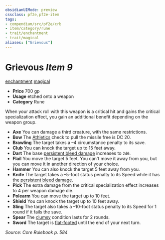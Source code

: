 ```yaml
---
obsidianUIMode: preview
cssclass: pf2e,pf2e-item
tags:
- compendium/src/pf2e/crb
- item/category/rune
- trait/enchantment
- trait/magical
aliases: ["Grievous"]
---
```

# Grievous *Item 9*  
[enchantment](rules/traits/enchantment.md)  [magical](rules/traits/magical.md)  

- **Price** 700 gp
- **Usage** etched onto a weapon
- **Category** Rune

When your attack roll with this weapon is a critical hit and gains the critical specialization effect, you gain an additional benefit depending on the weapon group.

- **Axe** You can damage a third creature, with the same restrictions.
- **Bow** The [Athletics](compendium/skills.md#Athletics) check to pull the missile free is DC 20.
- **Brawling** The target takes a –4 circumstance penalty to its save.
- **Club** You can knock the target up to 15 feet away.
- **Dart** The base [persistent bleed damage](rules/conditions.md#Persistent%20Damage) increases to `2d6`.
- **Flail** You move the target 5 feet. You can't move it away from you, but you can move it in another direction of your choice.
- **Hammer** You can also knock the target 5 feet away from you.
- **Knife** The target takes a –5-foot status penalty to its Speed while it has the [persistent bleed damage](rules/conditions.md#Persistent%20Damage).
- **Pick** The extra damage from the critical specialization effect increases to 4 per weapon damage die.
- **Polearm** You can move the target up to 10 feet.
- **Shield** You can knock the target up to 10 feet away.
- **Sling** The target also takes a –10-foot status penalty to its Speed for 1 round if it fails the save.
- **Spear** The [clumsy](rules/conditions.md#Clumsy) condition lasts for 2 rounds.
- **Sword** The target is [flat-footed](rules/conditions.md#Flat-footed) until the end of your next turn.

*Source: Core Rulebook p. 584*